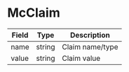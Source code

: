 # McClaim

|Field|Type|Description|
|-----|----|-----------|
|name|string|Claim name/type|
|value|string|Claim value|